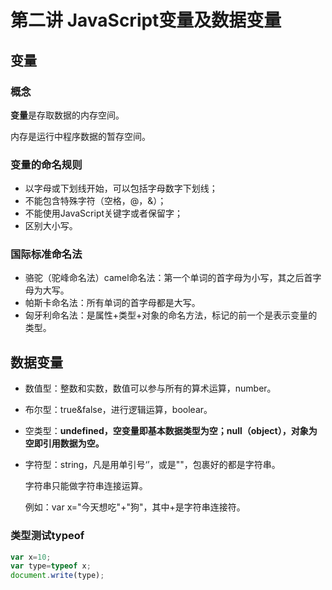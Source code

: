 # 第二讲 JavaScript变量及数据变量

## 变量

### 概念

**变量**是存取数据的内存空间。

内存是运行中程序数据的暂存空间。

### 变量的命名规则

- 以字母或下划线开始，可以包括字母数字下划线；
- 不能包含特殊字符（空格，@，&）；
- 不能使用JavaScript关键字或者保留字；
- 区别大小写。

### 国际标准命名法

- 骆驼（驼峰命名法）camel命名法：第一个单词的首字母为小写，其之后首字母为大写。
- 帕斯卡命名法：所有单词的首字母都是大写。
- 匈牙利命名法：是属性+类型+对象的命名方法，标记的前一个是表示变量的类型。

## 数据变量

- 数值型：整数和实数，数值可以参与所有的算术运算，number。

- 布尔型：true&false，进行逻辑运算，boolear。

- 空类型：**undefined，空变量即基本数据类型为空；null（object），对象为空即引用数据为空。**

- 字符型：string，凡是用单引号‘’，或是""，包裹好的都是字符串。

  字符串只能做字符串连接运算。

  例如：var  x="今天想吃"+"狗"，其中+是字符串连接符。

### 类型测试typeof

`````js
var x=10;
var type=typeof x;
document.write(type);
`````

